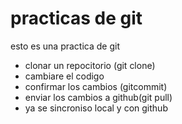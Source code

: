 # practicas de git 

esto es una practica de git

- clonar un repocitorio (git clone)
- cambiare el codigo 
- confirmar los cambios (gitcommit)
- enviar los cambios a github(git pull)
- ya se sincroniso local y con github
